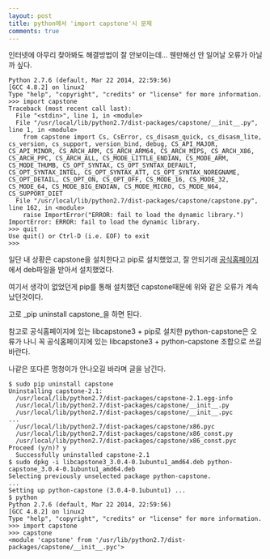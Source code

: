 ```yaml
---
layout: post
title: python에서 'import capstone'시 문제
comments: true
---
```


인터넷에 아무리 찾아봐도 해결방법이 잘 안보이는데... 웬만해선 안 일어날 오류가 아닐까 싶다.

```
Python 2.7.6 (default, Mar 22 2014, 22:59:56) 
[GCC 4.8.2] on linux2
Type "help", "copyright", "credits" or "license" for more information.
>>> import capstone
Traceback (most recent call last):
  File "<stdin>", line 1, in <module>
  File "/usr/local/lib/python2.7/dist-packages/capstone/__init__.py", line 1, in <module>
    from capstone import Cs, CsError, cs_disasm_quick, cs_disasm_lite, cs_version, cs_support, version_bind, debug, CS_API_MAJOR, CS_API_MINOR, CS_ARCH_ARM, CS_ARCH_ARM64, CS_ARCH_MIPS, CS_ARCH_X86, CS_ARCH_PPC, CS_ARCH_ALL, CS_MODE_LITTLE_ENDIAN, CS_MODE_ARM, CS_MODE_THUMB, CS_OPT_SYNTAX, CS_OPT_SYNTAX_DEFAULT, CS_OPT_SYNTAX_INTEL, CS_OPT_SYNTAX_ATT, CS_OPT_SYNTAX_NOREGNAME, CS_OPT_DETAIL, CS_OPT_ON, CS_OPT_OFF, CS_MODE_16, CS_MODE_32, CS_MODE_64, CS_MODE_BIG_ENDIAN, CS_MODE_MICRO, CS_MODE_N64, CS_SUPPORT_DIET
  File "/usr/local/lib/python2.7/dist-packages/capstone/capstone.py", line 162, in <module>
    raise ImportError("ERROR: fail to load the dynamic library.")
ImportError: ERROR: fail to load the dynamic library.
>>> quit
Use quit() or Ctrl-D (i.e. EOF) to exit
>>> 
```

일단 내 상황은 capstone을 설치한다고 pip로 설치했었고, 잘 안되기래 [공식홈페이지](http://www.capstone-engine.org/download.html)에서 deb파일을 받아서 설치했었다. 

여기서 생각이 없었던게 pip를 통해 설치했던 capstone때문에 위와 같은 오류가 계속 났던것이다. 

고로 _pip uninstall capstone_을 하면 된다. 

참고로 공식홈페이지에 있는 libcapstone3 + pip로 설치한 python-capstone은 오류가 나니 꼭 공식홈페이지에 있는 libcapstone3 + python-capstone 조합으로 쓰길 바란다.

나같은 또다른 멍청이가 안나오길 바라며 글을 남긴다.


```
$ sudo pip uninstall capstone
Uninstalling capstone-2.1:
  /usr/local/lib/python2.7/dist-packages/capstone-2.1.egg-info
  /usr/local/lib/python2.7/dist-packages/capstone/__init__.py
  /usr/local/lib/python2.7/dist-packages/capstone/__init__.pyc
...
  /usr/local/lib/python2.7/dist-packages/capstone/x86.pyc
  /usr/local/lib/python2.7/dist-packages/capstone/x86_const.py
  /usr/local/lib/python2.7/dist-packages/capstone/x86_const.pyc
Proceed (y/n)? y
  Successfully uninstalled capstone-2.1
$ sudo dpkg -i libcapstone3_3.0.4-0.1ubuntu1_amd64.deb python-capstone_3.0.4-0.1ubuntu1_amd64.deb
Selecting previously unselected package python-capstone.
...
Setting up python-capstone (3.0.4-0.1ubuntu1) ...
$ python
Python 2.7.6 (default, Mar 22 2014, 22:59:56) 
[GCC 4.8.2] on linux2
Type "help", "copyright", "credits" or "license" for more information.
>>> import capstone
>>> capstone
<module 'capstone' from '/usr/lib/python2.7/dist-packages/capstone/__init__.pyc'>
```
